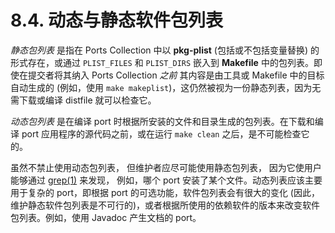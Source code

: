 # 8.4. 动态与静态软件包列表

*静态包列表* 是指在 Ports Collection 中以 **pkg-plist** (包括或不包括变量替换) 的形式存在，或通过 `PLIST_FILES` 和 `PLIST_DIRS` 嵌入到 **Makefile** 中的包列表。即使在提交者将其纳入 Ports Collection *之前* 其内容是由工具或 Makefile 中的目标自动生成的 (例如，使用 `make makeplist`)，这仍然被视为一份静态列表，因为无需下载或编译 distfile 就可以检查它。

*动态包列表* 是在编译 port 时根据所安装的文件和目录生成的包列表。在下载和编译 port 应用程序的源代码之前，或在运行 `make clean` 之后，是不可能检查它的。

虽然不禁止使用动态包列表， 但维护者应尽可能使用静态包列表， 因为它使用户能够通过 [grep(1)](https://www.freebsd.org/cgi/man.cgi?query=grep&sektion=1&format=html) 来发现， 例如，哪个 port 安装了某个文件。动态列表应该主要用于复杂的 port，即根据 port 的可选功能，软件包列表会有很大的变化 (因此，维护静态软件包列表是不可行的)，或者根据所使用的依赖软件的版本来改变软件包列表。例如，使用 Javadoc 产生文档的 port。
